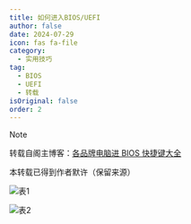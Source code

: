```yaml
---
title: 如何进入BIOS/UEFI
author: false
date: 2024-07-29
icon: fas fa-file
category:
  - 实用技巧
tag:
  - BIOS
  - UEFI
  - 转载
isOriginal: false
order: 2
---
```


> [!note]
> 转载自阁主博客：[各品牌电脑进 BIOS 快捷键大全](https://www.mainblog.cn/66.html)
>
> 本转载已得到作者默许（保留来源）

![表1](https://ooo.0x0.ooo/2024/08/24/OtEDut.jpg)

![表2](https://ooo.0x0.ooo/2024/08/24/OtE4LX.jpg)
